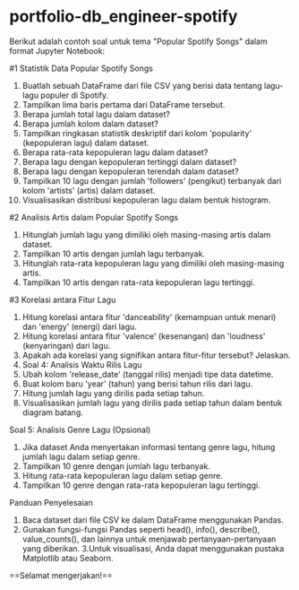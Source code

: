# portfolio-db_engineer-spotify


Berikut adalah contoh soal untuk tema "Popular Spotify Songs" dalam format Jupyter Notebook:

#1 Statistik Data Popular Spotify Songs
1. Buatlah sebuah DataFrame dari file CSV yang berisi data tentang lagu-lagu populer di Spotify.
2. Tampilkan lima baris pertama dari DataFrame tersebut.
3. Berapa jumlah total lagu dalam dataset?
4. Berapa jumlah kolom dalam dataset?
5. Tampilkan ringkasan statistik deskriptif dari kolom 'popularity' (kepopuleran lagu) dalam dataset.
6. Berapa rata-rata kepopuleran lagu dalam dataset?
7. Berapa lagu dengan kepopuleran tertinggi dalam dataset?
8. Berapa lagu dengan kepopuleran terendah dalam dataset?
9. Tampilkan 10 lagu dengan jumlah 'followers' (pengikut) terbanyak dari kolom 'artists' (artis) dalam dataset.
10. Visualisasikan distribusi kepopuleran lagu dalam bentuk histogram.

#2 Analisis Artis dalam Popular Spotify Songs
1. Hitunglah jumlah lagu yang dimiliki oleh masing-masing artis dalam dataset.
2. Tampilkan 10 artis dengan jumlah lagu terbanyak.
3. Hitunglah rata-rata kepopuleran lagu yang dimiliki oleh masing-masing artis.
4. Tampilkan 10 artis dengan rata-rata kepopuleran lagu tertinggi.

#3 Korelasi antara Fitur Lagu
1. Hitung korelasi antara fitur 'danceability' (kemampuan untuk menari) dan 'energy' (energi) dari lagu.
2. Hitung korelasi antara fitur 'valence' (kesenangan) dan 'loudness' (kenyaringan) dari lagu.
3. Apakah ada korelasi yang signifikan antara fitur-fitur tersebut? Jelaskan.
4. Soal 4: Analisis Waktu Rilis Lagu
5. Ubah kolom 'release_date' (tanggal rilis) menjadi tipe data datetime.
6. Buat kolom baru 'year' (tahun) yang berisi tahun rilis dari lagu.
6. Hitung jumlah lagu yang dirilis pada setiap tahun.
7. Visualisasikan jumlah lagu yang dirilis pada setiap tahun dalam bentuk diagram batang.

Soal 5: Analisis Genre Lagu (Opsional)
1. Jika dataset Anda menyertakan informasi tentang genre lagu, hitung jumlah lagu dalam setiap genre.
2. Tampilkan 10 genre dengan jumlah lagu terbanyak.
3. Hitung rata-rata kepopuleran lagu dalam setiap genre.
4. Tampilkan 10 genre dengan rata-rata kepopuleran lagu tertinggi.

Panduan Penyelesaian
1.  Baca dataset dari file CSV ke dalam DataFrame menggunakan Pandas.
2. Gunakan fungsi-fungsi Pandas seperti head(), info(), describe(), value_counts(), dan lainnya untuk menjawab pertanyaan-pertanyaan yang diberikan.
3.Untuk visualisasi, Anda dapat menggunakan pustaka Matplotlib atau Seaborn.

==Selamat mengerjakan!==